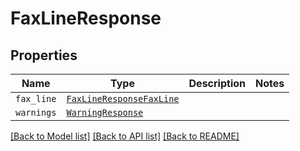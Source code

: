 # FaxLineResponse



## Properties
Name | Type | Description | Notes
------------ | ------------- | ------------- | -------------
| `fax_line` | [```FaxLineResponseFaxLine```](FaxLineResponseFaxLine.md) |    |  |
| `warnings` | [```WarningResponse```](WarningResponse.md) |    |  |

[[Back to Model list]](../README.md#documentation-for-models) [[Back to API list]](../README.md#documentation-for-api-endpoints) [[Back to README]](../README.md)

